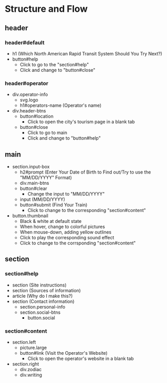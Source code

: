 # Structure and Flow

## header

### header#default

- h1 (Which North American Rapid Transit System Should You Try Next?)
- button#help
    - Click to go to the "section#help"
    - Click and change to "button#close"

### header#operator

- div.operator-info
    - svg.logo
    - h1#operators-name (Operator's name)
- div.header-btns
    - button#location
        - Click to open the city's tourism page in a blank tab
    - button#close
        - Click to go to main
        - Click and change to "button#help"

## main

- section.input-box
    - h2#prompt (Enter Your Date of Birth to Find out/Try to use the "MM/DD/YYYY" Format)
    - div.main-btns
    - button#clear
        - Change the input to "MM/DD/YYYY"
    - input (MM/DD/YYYY)
    - button#submit (Find Your Train)
        - Click to change to the corresponding "section#content"
- button.thumbnail
    - Black & white at default state
    - When hover, change to colorful pictures
    - When mouse-down, adding yellow outlines
    - Click to play the corresponding sound effect
    - Click to change to the corrsponding "section#content"

## section

### section#help

- section (Site instructions)
- section (Sources of information)
- article (Why do I make this?)
- section (Contact information)
    - section.personal-info
    - section.social-btns
        - button.social

### section#content

- section.left
    - picture.large
    - button#link (Visit the Operator's Website)
        - Click to open the operator's website in a blank tab
- section.right
    - div.zodiac
    - div.writing
